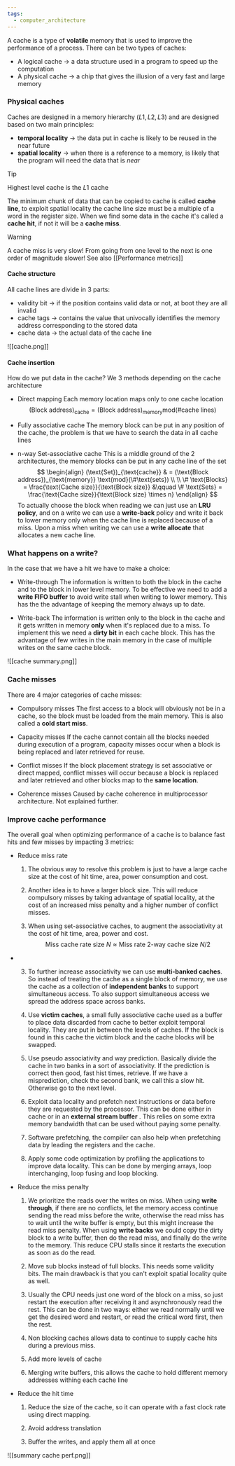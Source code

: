 ```yaml
---
tags:
  - computer_architecture
---
```

A cache is a type of **volatile** memory that is used to improve the performance of a process. There can be two types of caches:
- A logical cache $\to$ a data structure used in a program to speed up the computation
- A physical cache $\to$ a chip that gives the illusion of a very fast and large memory
### Physical caches

Caches are designed in a memory hierarchy ($L1, L 2, L 3$) and are designed based on two main principles:
- **temporal locality** $\to$ the data put in cache is likely to be reused in the near future
- **spatial locality** $\to$ when there is a reference to a memory, is likely that the program will need the data that is *near*

>[!tip]
>Highest level cache is the $L 1$ cache

The minimum chunk of data that can be copied to cache is called **cache line**, to exploit spatial locality the cache line size must be a multiple of a word in the register size. When we find some data in the cache it's called a **cache hit**, if not it will be a **cache miss**.

>[!warning]
>A cache miss is very slow! From going from one level to the next is one order of magnitude slower! See also [[Performance metrics]]
#### Cache structure

All cache lines are divide in 3 parts:
- validity bit $\to$ if the position contains valid data or not, at boot they are all invalid
- cache tags $\to$ contains the value that univocally identifies the memory address corresponding to the stored data
- cache data $\to$ the actual data of the cache line

![[cache.png]]
#### Cache insertion

How do we put data in the cache? We 3 methods depending on the cache architecture
- Direct mapping
	Each memory location maps only to one cache location
$$
(\text{Block address})_{\text{cache}} =  (\text{Block address})_{\text{memory}}  \text{mod}(\#\text{cache lines})
$$
- Fully associative cache
	The memory block can be put in any position of the cache, the problem is that we have to search the data in all cache lines

- n-way Set-associative cache
	This is a middle ground of the 2 architectures, the memory blocks can be put in any cache line of the set
$$
\begin{align}
(\text{Set})_{\text{cache}}  & =  (\text{Block address})_{\text{memory}}  \text{mod}(\#\text{sets}) \\ \\
\# \text{Blocks} = \frac{\text{Cache size}}{\text{Block size}}  &\qquad \# \text{Sets} = \frac{\text{Cache size}}{\text{Block size} \times n} 
\end{align}
$$
To actually choose the block when reading we can just use an **LRU policy**, and on a write we can use a **write-back** policy and write it back to lower memory only when the cache line is replaced because of a miss. Upon a miss when writing we can use a **write allocate** that allocates a new cache line.
### What happens on a write?

In the case that we have a hit we have to make a choice:
- Write-through 
	The information is written to both the block in the cache and to the block in lower level memory. To be effective we need to add a **write FIFO buffer** to avoid write stall when writing to lower memory.  This has the the advantage of keeping the memory always up to date.

- Write-back
	The information is written only to the block in the cache and it gets written in memory **only** when it's replaced due to a miss. To implement this we need a **dirty bit** in each cache block. This has the advantage of few writes in the main memory in the case of multiple writes on the same cache block.


![[cache summary.png]]

### Cache misses

There are $4$ major categories of cache misses:
- Compulsory misses
	The first access to a block will obviously not be in a cache, so the block must be loaded from the main memory. This is also called a **cold start miss**.

- Capacity misses
	If the cache cannot contain all the blocks needed during execution of a program, capacity misses occur when a block is being replaced and later retrieved for reuse.

- Conflict misses
	If the block placement strategy is set associative or direct mapped, conflict misses will occur because a block is replaced and later retrieved and other blocks map to the **same location**.

- Coherence misses
	Caused by cache coherence in multiprocessor architecture. Not explained further.
### Improve cache performance

The overall goal when optimizing performance of a cache is to balance fast hits and few misses by impacting $3$ metrics:
- Reduce miss rate
	1) The obvious way to resolve this problem is just to have a large cache size at the cost of hit time, area, power consumption and cost. 
	
	1) Another idea is to have a larger block size. This will reduce compulsory misses by taking advantage of spatial locality, at the cost of an increased miss penalty and a higher number of conflict misses.
	
	2) When using set-associative caches, to augment the associativity at the cost of hit time, area, power and cost.
$$
\text{Miss cache rate size } N \approx \text{Miss rate 2-way cache size } N/2
$$
- 
	3) To further increase associativity we can use **multi-banked caches**. So instead of treating the cache as a single block of memory, we use the cache as a collection of **independent banks** to support simultaneous access. To also support simultaneous access we spread the address space across banks.
	
	4) Use **victim caches**, a small fully associative cache used as a buffer to place data discarded from cache to better exploit temporal locality. They are put in between the levels of caches. If the block is found in this cache the victim block and the cache blocks will be swapped.
	
	5) Use pseudo associativity and way prediction. Basically divide the cache in two banks in a sort of associativity. If the prediction is correct then good, fast hist times, retrieve. If we have a misprediction, check the second bank, we call this a slow hit. Otherwise go to the next level.
	
	6) Exploit data locality and prefetch next instructions or data before they are requested by the processor. This can be done either in cache or in an **external stream buffer** . This relies on some extra memory bandwidth that can be used without paying some penalty.
	
	7) Software prefetching, the compiler can also help when prefetching data by leading the registers and the cache.
	
	8) Apply some code optimization by profiling the applications to improve data locality. This can be done by merging arrays, loop interchanging, loop fusing and loop blocking. 

- Reduce the miss penalty
	1) We prioritize the reads over the writes on miss. When using **write through**, if there are no conflicts, let the memory access continue sending the read miss before the write, otherwise the read miss has to wait until the write buffer is empty, but this might increase the read miss penalty. When using **write backs** we could copy the dirty block to a write buffer, then do the read miss, and finally do the write to the memory. This reduce CPU stalls since it restarts the execution as soon as do the read.
	
	2) Move sub blocks instead of full blocks. This needs some validity bits. The main drawback is that you can't exploit spatial locality quite as well.
	
	3) Usually the CPU needs just one word of the block on a miss, so just restart the execution after receiving it and asynchronously read the rest. This can be done in two ways: either we read normally until we get the desired word and restart, or read the critical word first, then the rest.
	
	4) Non blocking caches allows data to continue to supply cache hits during a previous miss.
	
	5) Add more levels of cache
	
	6) Merging write buffers, this allows the cache to hold different memory addresses withing each cache line
	
- Reduce the hit time
	1) Reduce the size of the cache, so it can operate with a fast clock rate using direct mapping. 
	
	2) Avoid address translation 
	
	3) Buffer the writes, and apply them all at once 

![[summary cache perf.png]]